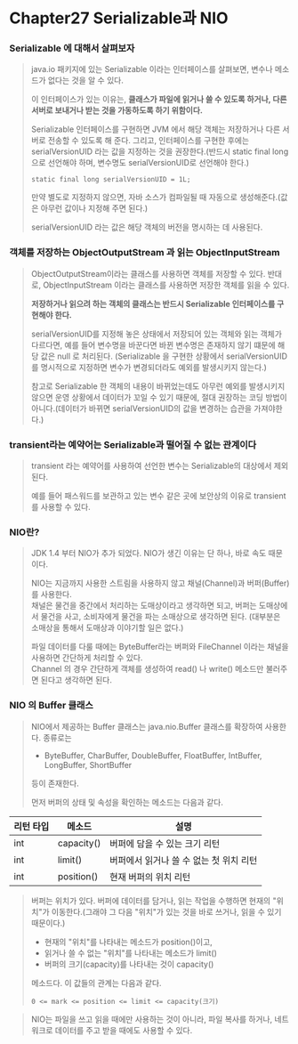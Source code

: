 # Chapter27 Serializable과 NIO

### Serializable 에 대해서 살펴보자
> java.io 패키지에 있는 Serializable 이라는 인터페이스를 살펴보면, 변수나 메소드가 없다는 것을 알 수 있다.
> 
> 이 인터페이스가 있는 이유는, **클래스가 파일에 읽거나 쓸 수 있도록 하거나, 다른 서버로 보내거나 받는 것을 가동하도록 하기 위함이다.**
>
> Serializable 인터페이스를 구현하면 JVM 에서 해당 객체는 저장하거나 다른 서버로 전송할 수 있도록 해 준다.
> 그리고, 인터페이스를 구현한 후에는 serialVersionUID 라는 값을 지정하는 것을 권장한다.(반드시 static final long으로 선언해야 하며, 변수명도 serialVersionUID로 선언해야 한다.)
> ```
> static final long serialVersionUID = 1L;
> ```
> 만약 별도로 지정하지 않으면, 자바 소스가 컴파일될 때 자동으로 생성해준다.(값은 아무런 값이나 지정해 주면 된다.)
> 
> serialVersionUID 라는 값은 해당 객체의 버전을 명시하는 데 사용된다.

### 객체를 저장하는 ObjectOutputStream 과 읽는 ObjectInputStream
> ObjectOutputStream이라는 클래스를 사용하면 객체를 저장할 수 있다. 반대로, ObjectInputStream 이라는 클래스를 사용하면 저장한 객체를 읽을 수 있다.
> 
> **저장하거나 읽으려 하는 객체의 클래스는 반드시 Serializable 인터페이스를 구현해야 한다.**
> 
> serialVersionUID를 지정해 놓은 상태에서 저장되어 있는 객체와 읽는 객체가 다르다면, 예를 들어 변수명을 바꾼다면
> 바뀐 변수명은 존재하지 않기 떄문에 해당 값은 null 로 처리된다. (Serializable 을 구현한 상황에서 serialVersionUID를 명시적으로 지정하면 변수가 변경되더라도 예외를 발생시키지 않는다.)
> 
> 참고로  Serializable 한 객체의 내용이 바뀌었는데도 아무런 예외를 발생시키지 않으면 운영 상황에서 데이터가 꼬일 수 있기 때문에,
> 절대 권장하는 코딩 방법이 아니다.(데이터가 바뀌면 serialVersionUID의 값을 변경하는 습관을 가져야한다.)

### transient라는 예약어는 Serializable과 떨어질 수 없는 관계이다
> transient 라는 예약어를 사용하여 선언한 변수는 Serializable의 대상에서 제외된다. 
> 
> 예를 들어 패스워드를 보관하고 있는 변수 같은 곳에 보안상의 이유로 transient 를 사용할 수 있다.

### NIO란?
> JDK 1.4 부터 NIO가 추가 되었다. NIO가 생긴 이유는 단 하나, 바로 속도 때문이다.
> 
> NIO는 지금까지 사용한 스트림을 사용하지 않고 채널(Channel)과 버퍼(Buffer)를 사용한다.   
> 채널은 물건을 중간에서 처리하는 도매상이라고 생각하면 되고, 버퍼는 도매상에서 물건을 사고, 소비자에게 물건을 파는 소매상으로 생각하면 된다.
> (대부분은 소매상을 통해서 도매상과 이야기할 일은 없다.)
> 
> 파일 데이터를 다룰 때에는 ByteBuffer라는 버퍼와 FileChannel 이라는 채널을 사용하면 간단하게 처리할 수 있다.   
> Channel 의 경우 간단하게 객체를 생성하여 read() 나 write() 메소드만 불러주면 된다고 생각하면 된다.

### NIO 의 Buffer 클래스
> NIO에서 제공하는 Buffer 클래스는 java.nio.Buffer 클래스를 확장하여 사용한다.
> 종류로는
> - ByteBuffer, CharBuffer, DoubleBuffer, FloatBuffer, IntBuffer, LongBuffer, ShortBuffer
>
> 등이 존재한다.
>  
> 먼저 버퍼의 상태 및 속성을 확인하는 메소드는 다음과 같다.

| 리턴 타입    | 메소드           | 설명                      |
|----------|---------------|-------------------------|
| int      | capacity()    | 버퍼에 담을 수 있는 크기 리턴       |
| int      | limit()       | 버퍼에서 읽거나 쓸 수 없는 첫 위치 리턴 |
| int      | position()    | 현재 버퍼의 위치 리턴            |

> 버퍼는 위치가 있다. 버퍼에 데이터를 담거나, 읽는 작업을 수행하면 현재의 "위치"가 이동한다.(그래야 그 다음 "위치"가 있는 것을 바로 쓰거나, 읽을 수 있기 때문이다.)
> 
> - 현재의 "위치"를 나타내는 메소드가 position()이고,
> - 읽거나 쓸 수 없는 "위치"를 나타내는 메소드가 limit()
> - 버퍼의 크기(capacity)를 나타내는 것이 capacity()
>
> 메소드다.
> 이 값들의 관계는 다음과 같다.
> ```
> 0 <= mark <= position <= limit <= capacity(크기)
> ```

> NIO는 파일을 쓰고 읽을 때에만 사용하는 것이 아니라, 파일 복사를 하거나, 네트워크로 데이터를 주고 받을 때에도 사용할 수 있다.


